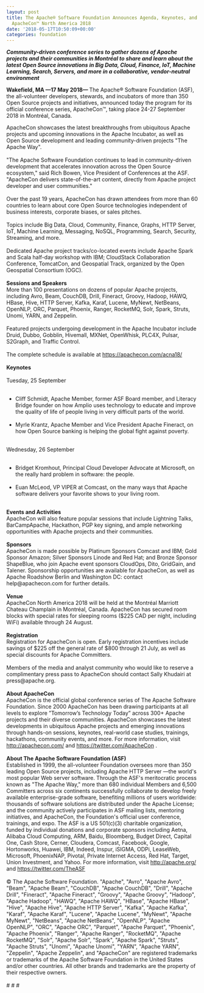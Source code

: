 ```yaml
---
layout: post
title: The Apache® Software Foundation Announces Agenda, Keynotes, and Sponsors for
  ApacheCon™ North America 2018
date: '2018-05-17T10:50:09+00:00'
categories: foundation
---
```

<p><strong><em>Community-driven conference series to gather dozens of Apache projects and their communities in Montréal to share and learn about the latest Open Source innovations in Big Data, Cloud, Finance, IoT, Machine Learning, Search, Servers, and more in a collaborative, vendor-neutral environment</em></strong></p> 
  <p><strong>Wakefield, MA —17 May 2018—&nbsp;</strong>The Apache® Software Foundation (ASF), the all-volunteer developers, stewards, and incubators of more than 350 Open Source projects and initiatives, announced today the program for its official conference series, ApacheCon™, taking place 24-27 September 2018 in Montréal, Canada.</p> 
  <div>ApacheCon showcases the latest breakthroughs from ubiquitous Apache projects and upcoming innovations in the Apache Incubator, as well as Open Source development and leading community-driven projects &quot;The Apache Way&quot;.</div> 
  <div><br /></div> 
  <div>&quot;The Apache Software Foundation continues to lead in community-driven development that accelerates innovation across the Open Source ecosystem,&quot; said Rich Bowen, Vice President of Conferences at the ASF. &quot;ApacheCon delivers state-of-the-art content, directly from Apache project developer and user communities.&quot;</div> 
  <div><br /></div> 
  <div>Over the past 19 years, ApacheCon has drawn attendees from more than 60 countries to learn about core Open Source technologies independent of business interests, corporate biases, or sales pitches.&nbsp;</div> 
  <div><br /></div> 
  <div>Topics include Big Data, Cloud, Community, Finance, Graphs, HTTP Server, IoT, Machine Learning, Messaging, NoSQL, Programming, Search, Security, Streaming, and more.</div> 
  <div><br /></div> 
  <div>Dedicated Apache project tracks/co-located events include Apache Spark and Scala half-day workshop with IBM; CloudStack Collaboration Conference, TomcatCon, and Geospatial Track, organized by the Open Geospatial Consortium (OGC).</div> 
  <div><br /></div> 
  <div><strong>Sessions and Speakers</strong></div> 
  <div>More than 100 presentations on dozens of popular Apache projects, including Avro, Beam, CouchDB, Drill, Fineract, Groovy, Hadoop, HAWQ, HBase, Hive, HTTP Server, Kafka, Karaf, Lucene, MyNewt, NetBeans, OpenNLP, ORC, Parquet, Phoenix, Ranger, RocketMQ, Solr, Spark, Struts, Unomi, YARN, and Zeppelin.</div> 
  <div><br /></div> 
  <div>Featured projects undergoing development in the Apache Incubator include Druid, Dubbo, Gobblin, Hivemall, MXNet, OpenWhisk, PLC4X, Pulsar, S2Graph, and Traffic Control.</div> 
  <div><br /></div> 
  <div>The complete schedule is available at <a href="https://apachecon.com/acna18/">https://apachecon.com/acna18/</a></div> 
  <div><br /></div> 
  <div><strong>Keynotes</strong></div> 
  <div><br /></div> 
  <div>Tuesday, 25 September</div> 
  <div><br /></div> 
  <div> 
    <ul> 
      <li>Cliff Schmidt, Apache Member, former ASF Board member, and Literacy Bridge founder on how Amplio uses technology to educate and improve the quality of life of people living in very difficult parts of the world.<br /><br /></li> 
      <li>Myrle Krantz, Apache Member and Vice President Apache Fineract, on how Open Source banking is helping the global fight against poverty.</li> 
    </ul> 
  </div> 
  <div><br /></div> 
  <div>Wednesday, 26 September</div> 
  <div><br /></div> 
  <div> 
    <ul> 
      <li>Bridget Kromhout, Principal Cloud Developer Advocate at Microsoft, on the really hard problem in software: the people.<br /><br /></li> 
      <li>Euan McLeod, ‎VP VIPER at ‎Comcast, on the many ways that Apache software delivers your favorite shows to your living room.</li> 
    </ul> 
  </div> 
  <div><br /></div> 
  <div><strong>Events and Activities</strong></div> 
  <div>ApacheCon will also feature popular sessions that include Lightning Talks, BarCampApache, Hackathon, PGP key signing, and ample networking opportunities with Apache projects and their communities.</div> 
  <div><br /></div> 
  <div><strong>Sponsors</strong></div> 
  <div>ApacheCon is made possible by Platinum Sponsors Comcast and IBM; Gold Sponsor Amazon; Silver Sponsors Linode and Red Hat; and Bronze Sponsor ShapeBlue, who join Apache event sponsors CloudOps, Dito, GridGain, and Talener. Sponsorship opportunities are available for ApacheCon, as well as Apache Roadshow Berlin and Washington DC: contact help@apachecon.com for further details.</div> 
  <div><br /></div> 
  <div><strong>Venue</strong></div> 
  <div>ApacheCon North America 2018 will be held at the Montréal Marriott Chateau Champlain in Montréal, Canada. ApacheCon has secured room blocks with special rates for sleeping rooms ($225 CAD per night, including WiFi) available through 24 August.</div> 
  <div><br /></div> 
  <div><strong>Registration</strong></div> 
  <div>Registration for ApacheCon is open. Early registration incentives include savings of $225 off the general rate of $800 through 21 July, as well as special discounts for Apache Committers.&nbsp;</div> 
  <div><br /></div> 
  <div>Members of the media and analyst community who would like to reserve a complimentary press pass to ApacheCon should contact Sally Khudairi at press@apache.org.</div> 
  <div><br /></div> 
  <div><strong>About ApacheCon</strong></div> 
  <div>ApacheCon is the official global conference series of The Apache Software Foundation. Since 2000 ApacheCon has been drawing participants at all levels to explore ”Tomorrow’s Technology Today” across 300+ Apache projects and their diverse communities. ApacheCon showcases the latest developments in ubiquitous Apache projects and emerging innovations through hands-on sessions, keynotes, real-world case studies, trainings, hackathons, community events, and more. For more information, visit <a href="http://apachecon.com/">http://apachecon.com/</a> and <a href="https://twitter.com/ApacheCon">https://twitter.com/ApacheCon</a> .</div> 
  <div><br /></div> 
  <div><strong>About The Apache Software Foundation (ASF)</strong></div> 
  <div>Established in 1999, the all-volunteer Foundation oversees more than 350 leading Open Source projects, including Apache HTTP Server —the world's most popular Web server software. Through the ASF's meritocratic process known as &quot;The Apache Way,&quot; more than 680 individual Members and 6,500 Committers across six continents successfully collaborate to develop freely available enterprise-grade software, benefiting millions of users worldwide: thousands of software solutions are distributed under the Apache License; and the community actively participates in ASF mailing lists, mentoring initiatives, and ApacheCon, the Foundation's official user conference, trainings, and expo. The ASF is a US 501(c)(3) charitable organization, funded by individual donations and corporate sponsors including Aetna, Alibaba Cloud Computing, ARM, Baidu, Bloomberg, Budget Direct, Capital One, Cash Store, Cerner, Cloudera, Comcast, Facebook, Google, Hortonworks, Huawei, IBM, Indeed, Inspur, iSIGMA, ODPi, LeaseWeb, Microsoft, PhoenixNAP, Pivotal, Private Internet Access, Red Hat, Target, Union Investment, and Yahoo. For more information, visit <a href="http://apache.org/">http://apache.org/</a> and <a href="https://twitter.com/TheASF">https://twitter.com/TheASF</a></div> 
  <div><br /></div> 
  <div>© The Apache Software Foundation. &quot;Apache&quot;, &quot;Avro&quot;, &quot;Apache Avro&quot;, &quot;Beam&quot;, &quot;Apache Beam&quot;, &quot;CouchDB&quot;, &quot;Apache CouchDB&quot;, &quot;Drill&quot;, &quot;Apache Drill&quot;, &quot;Fineract&quot;, &quot;Apache Fineract&quot;, &quot;Groovy&quot;, &quot;Apache Groovy&quot;, &quot;Hadoop&quot;, &quot;Apache Hadoop&quot;, &quot;HAWQ&quot;, &quot;Apache HAWQ&quot;, &quot;HBase&quot;, &quot;Apache HBase&quot;, &quot;Hive&quot;, &quot;Apache Hive&quot;, &quot;Apache HTTP Server&quot;, &quot;Kafka&quot;, &quot;Apache Kafka&quot;, &quot;Karaf&quot;, &quot;Apache Karaf&quot;, &quot;Lucene&quot;, &quot;Apache Lucene&quot;, &quot;MyNewt&quot;, &quot;Apache MyNewt&quot;, &quot;NetBeans&quot;, &quot;Apache NetBeans&quot;, &quot;OpenNLP&quot;, &quot;Apache OpenNLP&quot;, &quot;ORC&quot;, &quot;Apache ORC&quot;, &quot;Parquet&quot;, &quot;Apache Parquet&quot;, &quot;Phoenix&quot;, &quot;Apache Phoenix&quot;, &quot;Ranger&quot;, &quot;Apache Ranger&quot;, &quot;RocketMQ&quot;, &quot;Apache RocketMQ&quot;, &quot;Solr&quot;, &quot;Apache Solr&quot;, &quot;Spark&quot;, &quot;Apache Spark&quot;, &quot;Struts&quot;, &quot;Apache Struts&quot;, &quot;Unomi&quot;, &quot;Apache Unomi&quot;, &quot;YARN&quot;, &quot;Apache YARN&quot;, &quot;Zeppelin&quot;, &quot;Apache Zeppelin&quot;, and &quot;ApacheCon&quot; are registered trademarks or trademarks of the Apache Software Foundation in the United States and/or other countries. All other brands and trademarks are the property of their respective owners.</div> 
  <div><br /></div> 
  <div># # #</div> 
  <div><br /></div>
